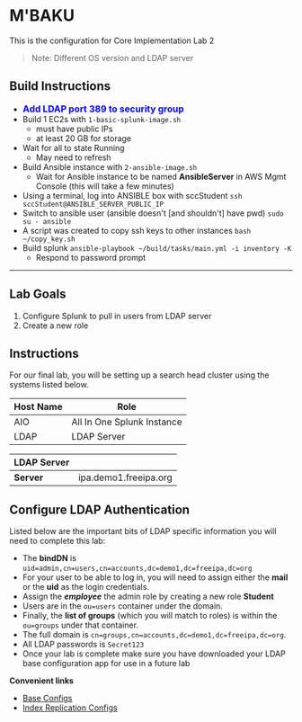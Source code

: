 # M'BAKU

This is the configuration for Core Implementation Lab 2
> Note: Different OS version and LDAP server

## Build Instructions
- <font size=3 color=blue>**Add LDAP port 389 to security group**</font>
- Build 1 EC2s with `1-basic-splunk-image.sh`
    - must have public IPs
    - at least 20 GB for storage
- Wait for all to state Running
    - May need to refresh
- Build Ansible instance with `2-ansible-image.sh`
    - Wait for Ansible instance to be named **AnsibleServer** in AWS Mgmt Console (this will take a few minutes)
- Using a terminal, log into ANSIBLE box with sccStudent
    `ssh sccStudent@ANSIBLE_SERVER_PUBLIC_IP`
- Switch to ansible user (ansible doesn't [and shouldn't] have pwd)
    `sudo su - ansible`
- A script was created to copy ssh keys to other instances
    `bash ~/copy_key.sh`
- Build splunk
    `ansible-playbook ~/build/tasks/main.yml -i inventory -K`
    - Respond to password prompt
---
## Lab Goals
1. Configure Splunk to pull in users from LDAP server
1. Create a new role 

## Instructions
For our final lab, you will be setting up a search head cluster using the systems listed below.

| Host Name| Role |
|------|------|
| AIO | All In One Splunk Instance|
| LDAP | LDAP Server|

| LDAP Server ||
|---|---|
| **Server** | ipa.demo1.freeipa.org  |

## Configure LDAP Authentication
Listed below are the important bits of LDAP specific information you will need to complete this lab:
- The **bindDN** is `uid=admin,cn=users,cn=accounts,dc=demo1,dc=freeipa,dc=org`
- For your user to be able to log in, you will need to assign either the **mail** or the **uid** as the login credentials.
- Assign the **_employee_** the admin role by creating a new role **Student**
- Users are in the `ou=users` container under the domain.
- Finally, the **list of groups** (which you will match to roles) is within the `ou=groups` under that container.
- The full domain is `cn=groups,cn=accounts,dc=demo1,dc=freeipa,dc=org`.
- All LDAP passwords is `Secret123` 
- Once your lab is complete make sure you have downloaded your LDAP base configuration app for use in a future lab

**Convenient links**
- [Base Configs](https://drive.google.com/drive/folders/107qWrfsv17j5bLxc21ymTagjtHG0AobF)
- [Index Replication Configs](https://drive.google.com/drive/folders/10aVQXjbgQC99b9InTvncrLFWUrXci3gz)